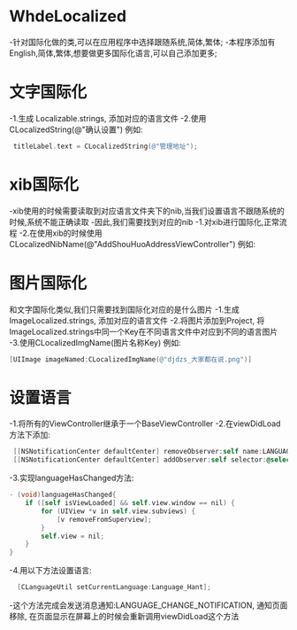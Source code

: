 # WhdeLocalized
-针对国际化做的类,可以在应用程序中选择跟随系统,简体,繁体;
-本程序添加有English,简体,繁体,想要做更多国际化语言,可以自己添加更多;

# 文字国际化
-1.生成 Localizable.strings, 添加对应的语言文件
-2.使用 CLocalizedString(@"确认设置") 
 例如:
```objective-c
 titleLabel.text = CLocalizedString(@"管理地址");
```

# xib国际化
-xib使用的时候需要读取到对应语言文件夹下的nib,当我们设置语言不跟随系统的时候,系统不能正确读取
-因此,我们需要找到对应的nib
-1.对xib进行国际化,正常流程
-2.在使用xib的时候使用 CLocalizedNibName(@"AddShouHuoAddressViewController") 
 例如:

# 图片国际化
和文字国际化类似,我们只需要找到国际化对应的是什么图片
-1.生成 ImageLocalized.strings, 添加对应的语言文件
-2.将图片添加到Project, 将ImageLocalized.strings中同一个Key在不同语言文件中对应到不同的语言图片
-3.使用CLocalizedImgName(图片名称Key)
 例如:
 ```objective-c
 [UIImage imageNamed:CLocalizedImgName(@"djdzs_大家都在说.png")]
```

# 设置语言
-1.将所有的ViewController继承于一个BaseViewController
-2.在viewDidLoad方法下添加:
 ```objective-c
  [[NSNotificationCenter defaultCenter] removeObserver:self name:LANGUAGE_CHANGE_NOTIFICATION object:nil];
  [[NSNotificationCenter defaultCenter] addObserver:self selector:@selector(languageHasChanged) name:LANGUAGE_CHANGE_NOTIFICATION object:nil];
```

-3.实现languageHasChanged方法:
```objective-c
- (void)languageHasChanged{
    if ([self isViewLoaded] && self.view.window == nil) {
        for (UIView *v in self.view.subviews) {
            [v removeFromSuperview];
        }
        self.view = nil;
    }
}
```

-4.用以下方法设置语言:
```objective-c
  [CLanguageUtil setCurrentLanguage:Language_Hant];
  ```
-这个方法完成会发送消息通知:LANGUAGE_CHANGE_NOTIFICATION, 通知页面移除, 在页面显示在屏幕上的时候会重新调用viewDidLoad这个方法

